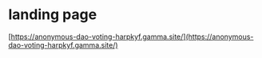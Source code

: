 # landing page

[https://anonymous-dao-voting-harpkyf.gamma.site/](https://anonymous-dao-voting-harpkyf.gamma.site/)
